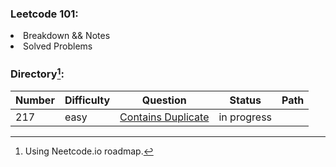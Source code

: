 ### Leetcode 101:
<li> Breakdown && Notes
<li> Solved Problems

### Directory[^1]:
| Number | Difficulty | Question | Status | Path |
| --- | --- | --- | --- | --- |
| 217 | easy | [Contains Duplicate](https://leetcode.com/problems/contains-duplicate/) | in progress |

[^1]: Using Neetcode.io roadmap.

